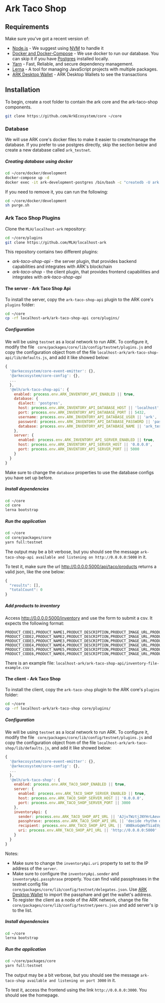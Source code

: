 # Ark Taco Shop

## Requirements
Make sure you’ve got a recent version of:
  - [Node.js](https://nodejs.org/) - We suggest using [NVM](https://github.com/creationix/nvm) to handle it
  - [Docker and Docker-Compose](https://www.docker.com/) - We use docker to run our database. You can skip it if you have [Postgres](https://www.postgresql.org/) installed locally.
  - [Yarn](https://yarnpkg.com/en/) - Fast, Reliable, and secure dependency management.
  - [Lerna](https://lernajs.io/) - A tool for managing JavaScript projects with multiple packages.
  - [ARK Desktop Wallet](https://github.com/ArkEcosystem/desktop-wallet/releases) - ARK Desktop Wallets to see the transactions

## Installation

To begin, create a root folder to contain the ark core and the ark-taco-shop components.

```sh
git clone https://github.com/ArkEcosystem/core ~/core
```

### Database

We will use ARK core's docker files to make it easier to create/manage the database. If you prefer to use postgres directly, skip the section below and create a new database called `ark_testnet`.

##### Creating database using docker

```sh
cd ~/core/docker/development
docker-compose up -d
docker exec -it ark-development-postgres /bin/bash -c "createdb -U ark ark_testnet"
```

If you need to remove it, you can run the following:
```sh
cd ~/core/docker/development
sh purge.sh
```

### Ark Taco Shop Plugins

Clone the `MLH/localhost-ark` repository:

```sh
cd ~/core/plugins
git clone https://github.com/MLH/localhost-ark
```

This repository contains two different plugins:

* *ark-taco-shop-api* - the server plugin, that provides backend capabilities and integrates with ARK's blockchain
* *ark-taco-shop* - the client plugin, that provides frontend capabilities and integrates with *ark-taco-shop-api*

#### The server - Ark Taco Shop Api
To install the server, copy the `ark-taco-shop-api` plugin to the ARK core's `plugins` folder:
```sh
cd ~/core
cp -rf localhost-ark/ark-taco-shop-api core/plugins/
```

##### Configuration

We will be using `testnet` as a local network to run ARK. To configure it, modify the file ` core/packages/core/lib/config/testnet/plugins.js` and copy the configuration object from of the file `localhost-ark/ark-taco-shop-api/lib/defaults.js`, and add it like showed below:
```js
{
  '@arkecosystem/core-event-emitter': {},
  '@arkecosystem/core-config': {},
  ...
  },
  '@mlh/ark-taco-shop-api': {
    enabled: process.env.ARK_INVENTORY_API_ENABLED || true,
    database: {
      dialect: 'postgres',
      host: process.env.ARK_INVENTORY_API_DATABASE_HOST || 'localhost',
      port: process.env.ARK_INVENTORY_API_DATABASE_PORT || 5432,
      username: process.env.ARK_INVENTORY_API_DATABASE_USER || 'ark',
      password: process.env.ARK_INVENTORY_API_DATABASE_PASSWORD || 'password',
      database: process.env.ARK_INVENTORY_API_DATABASE_NAME || 'ark_testnet'
    },
    server: {
      enabled: process.env.ARK_INVENTORY_API_SERVER_ENABLED || true,
      host: process.env.ARK_INVENTORY_API_SERVER_HOST || '0.0.0.0',
      port: process.env.ARK_INVENTORY_API_SERVER_PORT || 5000
    }
  }
}
```

Make sure to change the `database` properties to use the database configs you have set up before.

##### Install dependencies

```sh
cd ~/core
cd core
lerna bootstrap
```

##### Run the application
```sh
cd ~/core
cd core/packages/core
yarn full:testnet
```

The output may be a bit verbose, but you should see the message `ark-taco-shop-api available and listening on http://0.0.0.0:5000` in it.

To test it, make sure the url http://0.0.0.0:5000/api/taco/products returns a valid json, like the one below:

```js
{
  "results": [],
  "totalCount": 0
}
```

##### Add products to inventory

Access http://0.0.0.0:5000/inventory and use the form to submit a csv. It expects the following format:

```csv
PRODUCT_CODE1,PRODUCT_NAME1,PRODUCT_DESCRIPTION,PRODUCT_IMAGE_URL,PRODUCT_PRICE_IN_DARK,QUANTITY
PRODUCT_CODE2,PRODUCT_NAME2,PRODUCT_DESCRIPTION,PRODUCT_IMAGE_URL,PRODUCT_PRICE_IN_DARK,QUANTITY
PRODUCT_CODE3,PRODUCT_NAME3,PRODUCT_DESCRIPTION,PRODUCT_IMAGE_URL,PRODUCT_PRICE_IN_DARK,QUANTITY
PRODUCT_CODE4,PRODUCT_NAME4,PRODUCT_DESCRIPTION,PRODUCT_IMAGE_URL,PRODUCT_PRICE_IN_DARK,QUANTITY
PRODUCT_CODE5,PRODUCT_NAME5,PRODUCT_DESCRIPTION,PRODUCT_IMAGE_URL,PRODUCT_PRICE_IN_DARK,QUANTITY
PRODUCT_CODE6,PRODUCT_NAME6,PRODUCT_DESCRIPTION,PRODUCT_IMAGE_URL,PRODUCT_PRICE_IN_DARK,QUANTITY
```

There is an example file:  `localhost-ark/ark-taco-shop-api/inventory-file-example.csv`

#### The client - Ark Taco Shop
To install the client, copy the `ark-taco-shop` plugin to the ARK core's `plugins` folder:
```sh
cd ~/core
cp -rf localhost-ark/ark-taco-shop core/plugins/
```

##### Configuration

We will be using `testnet` as a local network to run ARK. To configure it, modify the file ` core/packages/core/lib/config/testnet/plugins.js` and copy the configuration object from of the file `localhost-ark/ark-taco-shop/lib/defaults.js`, and add it like showed below:
```js
{
  '@arkecosystem/core-event-emitter': {},
  '@arkecosystem/core-config': {},
  ...
  },
  '@mlh/ark-taco-shop': {
    enabled: process.env.ARK_TACO_SHOP_ENABLED || true,
    server: {
      enabled: process.env.ARK_TACO_SHOP_SERVER_ENABLED || true,
      host: process.env.ARK_TACO_SHOP_SERVER_HOST || '0.0.0.0',
      port: process.env.ARK_TACO_SHOP_SERVER_PORT || 3000
    },
    inventoryApi: {
      sender: process.env.ARK_TACO_SHOP_API_URL || 'AJjv7WztjJNYHrLAeveG5NgHWp6699ZJwD',
      passphrase: process.env.ARK_TACO_SHOP_API_URL || 'decide rhythm oyster lady they merry betray jelly coyote solve episode   then',
      recipient: process.env.ARK_TACO_SHOP_API_URL || 'ANBkoGqWeTSiaEVgVzSKZd3jS7UWzv9PSo',
      uri: process.env.ARK_TACO_SHOP_API_URL || 'http://0.0.0.0:5000'
    }
  }
}
```

Notes:
* Make sure to change the `inventoryApi.uri` property to set to the IP address of the `server`.
* Make sure to configure the `inventoryApi.sender` and `inventoryApi.passphrase` properly. You can find valid passphrases in the testnet config file `core/packages/core/lib/config/testnet/delegates.json`. Use [ARK Desktop Wallet](https://github.com/ArkEcosystem/desktop-wallet/releases) to import the passphare and get the wallet's address.
* To register the client as a node of the ARK network, change the file `core/packages/core/lib/config/testnet/peers.json` and add server's ip to the list.

##### Install dependencies

```sh
cd ~/core
lerna bootstrap
```

##### Run the application
```sh
cd ~/core/packages/core
yarn full:testnet
```

The output may be a bit verbose, but you should see the message `ark-taco-shop available and listening on port 3000` in it.

To test it, access the frontend using the link `http://0.0.0.0:3000`. You should see the homepage.
